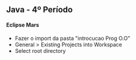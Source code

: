 ## Java - 4º Período
#### Eclipse Mars
* Fazer o import da pasta "introcucao Prog O.O"
* General > Existing Projects into Workspace
* Select root directory